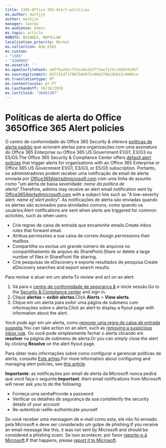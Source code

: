 ```yaml
---
title: 1385-Office-365-Alert-políticas
ms.author: markjjo
author: markjjo
manager: lauraw
ms.audience: Admin
ms.topic: article
ROBOTS: NOINDEX, NOFOLLOW
localization_priority: Normal
ms.collection: Adm_O365
ms.custom:
- "1385"
- "3200002"
ms.assetid: ''
ms.openlocfilehash: edff5a265cf31ce9a242f73ae7121ccb8b591d5f
ms.sourcegitcommit: 037331d71f06750d972c0b6278b23bb15c4806ca
ms.translationtype: MT
ms.contentlocale: pt-PT
ms.lasthandoff: 10/18/2019
ms.locfileid: "36661307"
---
```

# <a name="office-365-alert-policies"></a><span data-ttu-id="7dca9-102">Políticas de alerta do Office 365</span><span class="sxs-lookup"><span data-stu-id="7dca9-102">Office 365 Alert policies</span></span>

<span data-ttu-id="7dca9-103">O centro de conformidade do Office 365 Security & oferece [políticas de alerta padrão](https://docs.microsoft.com/office365/securitycompliance/alert-policies#default-alert-policies) que acionam alertas para organizações com uma assinatura do Office 365 Enterprise ou Office 365 US Government E1/G1, E3/G3 ou E5/G5.</span><span class="sxs-lookup"><span data-stu-id="7dca9-103">The Office 365 Security & Compliance Center offers [default alert policies](https://docs.microsoft.com/office365/securitycompliance/alert-policies#default-alert-policies) that trigger alerts for organizations with an Office 365 Enterprise or Office 365 US Government E1/G1, E3/G3, or E5/G5 subscription.</span></span> <span data-ttu-id="7dca9-104">Portanto, os administradores podem receber uma notificação de email de alerta enviada por Office365Alerts@microsoft.com com uma linha de assunto como "um alerta de baixa severidade: *nome da política de alerta*".</span><span class="sxs-lookup"><span data-stu-id="7dca9-104">Therefore, admins may receive an alert email notification sent by Office365Alerts@microsoft.com with a subject line such as "A low-severity alert: *name of alert policy*".</span></span> <span data-ttu-id="7dca9-105">As notificações de alerta são enviadas quando os alertas são acionados para atividades comuns, como quando os usuários:</span><span class="sxs-lookup"><span data-stu-id="7dca9-105">Alert notifications are sent when alerts are triggered for common activities, such as when users:</span></span>

- <span data-ttu-id="7dca9-106">Crie regras de caixa de entrada que encaminhe emails.</span><span class="sxs-lookup"><span data-stu-id="7dca9-106">Create inbox rules that forward email.</span></span>
- <span data-ttu-id="7dca9-107">Atribua permissões a sua caixa de correio.</span><span class="sxs-lookup"><span data-stu-id="7dca9-107">Assign permissions their mailbox.</span></span>
- <span data-ttu-id="7dca9-108">Compartilhe ou exclua um grande número de arquivos no compartilhamento de arquivo do SharePoint.</span><span class="sxs-lookup"><span data-stu-id="7dca9-108">Share or delete a large number of files in SharePoint file sharing.</span></span>
- <span data-ttu-id="7dca9-109">Crie pesquisas de eDiscovery e exporte resultados de pesquisa.</span><span class="sxs-lookup"><span data-stu-id="7dca9-109">Create eDiscovery searches and export search results.</span></span>

<span data-ttu-id="7dca9-110">Para revisar e atuar em um alerta:</span><span class="sxs-lookup"><span data-stu-id="7dca9-110">To review and act on an alert:</span></span>

1. <span data-ttu-id="7dca9-111">Vá para o [centro de conformidade de segurança &](https://protection.office.com) e inicie sessão.</span><span class="sxs-lookup"><span data-stu-id="7dca9-111">Go to the [Security & Compliance center](https://protection.office.com) and sign in.</span></span>
2. <span data-ttu-id="7dca9-112">Clique **alertas** > **exibir alertas**.</span><span class="sxs-lookup"><span data-stu-id="7dca9-112">Click **Alerts** > **View alerts**.</span></span>
3. <span data-ttu-id="7dca9-113">Clique em um alerta para exibir uma página de submenu com informações sobre o alerta.</span><span class="sxs-lookup"><span data-stu-id="7dca9-113">Click an alert to display a flyout page with information about the alert.</span></span>

<span data-ttu-id="7dca9-114">Você pode agir em um alerta, como [remover uma regra de caixa de entrada suspeita](https://docs.microsoft.com/office365/securitycompliance/responding-to-a-compromised-email-account).</span><span class="sxs-lookup"><span data-stu-id="7dca9-114">You can take action on an alert, such as [removing a suspicious inbox rule](https://docs.microsoft.com/office365/securitycompliance/responding-to-a-compromised-email-account).</span></span> <span data-ttu-id="7dca9-115">Ou você pode simplesmente fechar o alerta clicando em **resolver** na página de submenu de alerta.</span><span class="sxs-lookup"><span data-stu-id="7dca9-115">Or you can simply close the alert by clicking **Resolve** on the alert flyout page.</span></span>

<span data-ttu-id="7dca9-116">Para obter mais informações sobre como configurar e gerenciar políticas de alerta, consulte [Este artigo](https://docs.microsoft.com/office365/securitycompliance/alert-policies).</span><span class="sxs-lookup"><span data-stu-id="7dca9-116">For more information about configuring and managing alert policies, see  [this article](https://docs.microsoft.com/office365/securitycompliance/alert-policies).</span></span>

<span data-ttu-id="7dca9-117">**Importante**: as notificações por email de alerta da Microsoft nunca pedirá que você faça o seguinte:</span><span class="sxs-lookup"><span data-stu-id="7dca9-117">**Important**: Alert email notifications from Microsoft will never ask you to do the following:</span></span>

- <span data-ttu-id="7dca9-118">Forneça uma senha</span><span class="sxs-lookup"><span data-stu-id="7dca9-118">Provide a password</span></span>
- <span data-ttu-id="7dca9-119">Verificar os detalhes de segurança da sua conta</span><span class="sxs-lookup"><span data-stu-id="7dca9-119">Verify the security details of your account</span></span>
- <span data-ttu-id="7dca9-120">Re-autenticar-se</span><span class="sxs-lookup"><span data-stu-id="7dca9-120">Re-authenticate yourself</span></span>

<span data-ttu-id="7dca9-121">Se você receber uma mensagem de e-mail como esta, ele não foi enviado pela Microsoft e deve ser considerado um golpe de phishing.</span><span class="sxs-lookup"><span data-stu-id="7dca9-121">If you receive an email message like this, it was not sent by Microsoft and should be considered a phishing scam.</span></span> <span data-ttu-id="7dca9-122">Se isso acontecer, por favor [reporte-o à Microsoft](https://docs.microsoft.com/office365/SecurityCompliance/report-junk-email-and-phishing-scams-in-outlook-on-the-web-eop).</span><span class="sxs-lookup"><span data-stu-id="7dca9-122">If that happens, please [report it to Microsoft](https://docs.microsoft.com/office365/SecurityCompliance/report-junk-email-and-phishing-scams-in-outlook-on-the-web-eop).</span></span>